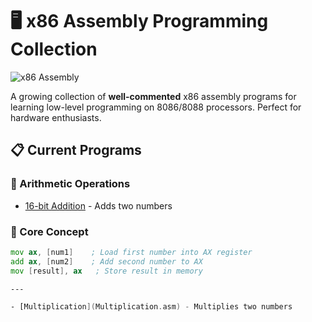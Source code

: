# 🖥️ x86 Assembly Programming Collection

![x86 Assembly](https://img.shields.io/badge/Assembly-x86-red) 

A growing collection of **well-commented** x86 assembly programs for learning low-level programming on 8086/8088 processors. Perfect for hardware enthusiasts.

## 📋 Current Programs

### 🔢 Arithmetic Operations
- [16-bit Addition](arithmetic/addition.asm) - Adds two numbers

### 🧠 Core Concept
```asm
mov ax, [num1]    ; Load first number into AX register
add ax, [num2]    ; Add second number to AX
mov [result], ax   ; Store result in memory

---

- [Multiplication](Multiplication.asm) - Multiplies two numbers 
